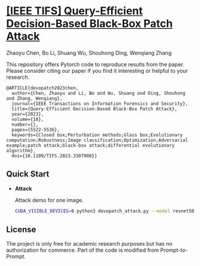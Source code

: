 # [[IEEE TIFS] Query-Efficient Decision-Based Black-Box Patch Attack](https://ieeexplore.ieee.org/abstract/document/10227335)

Zhaoyu Chen, Bo Li, Shuang Wu, Shouhong Ding, Wenqiang Zhang

This repository offers Pytorch code to reproduce results from the paper. Please consider citing our paper if you find it interesting or helpful to your research.

```
@ARTICLE{devopatch2023chen,
  author={Chen, Zhaoyu and Li, Bo and Wu, Shuang and Ding, Shouhong and Zhang, Wenqiang},
  journal={IEEE Transactions on Information Forensics and Security}, 
  title={Query-Efficient Decision-Based Black-Box Patch Attack}, 
  year={2023},
  volume={18},
  number={},
  pages={5522-5536},
  keywords={Closed box;Perturbation methods;Glass box;Evolutionary computation;Robustness;Image classification;Optimization;Adversarial example;patch attack;black-box attack;differential evolutionary algorithm},
  doi={10.1109/TIFS.2023.3307908}}
```


## Quick Start

- **Attack**

  Attack demo for one image.

   ```bash
  CUDA_VISIBLE_DEVICES=0 python3 devopatch_attack.py --model resnet50 --bs 1000 --pop_size 10 --steps 10000 --init_rate 0.35 --mutation_rate 1
  ```


## License
The project is only free for academic research purposes but has no authorization for commerce. Part of the code is modified from Prompt-to-Prompt.